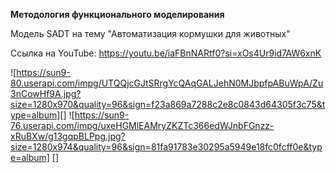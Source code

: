 **Методология функционального моделирования**

Модель SADT на тему "Автоматизация кормушки для животных"

Ссылка на YouTube: <https://youtu.be/iaFBnNARtf0?si=xOs4Ur9id7AW6xnK>

![https://sun9-80.userapi.com/impg/UTQQjcGJtSRrgYcQAqGALJehN0MJbpfpABuWpA/Zu3nCowHf9A.jpg?size=1280x970&quality=96&sign=f23a869a7288c2e8c0843d64305f3c75&type=album][]
![https://sun9-76.userapi.com/impg/uxeHGMlEAMryZKZTc366edWJnbFGnzz-xRuBXw/g13gqpBLPpg.jpg?size=1280x974&quality=96&sign=81fa91783e30295a5949e18fc0fcff0e&type=album] []
